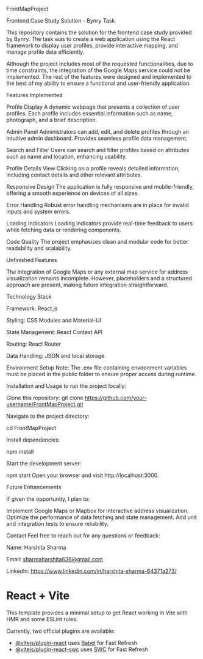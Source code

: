 FrontMapProject

Frontend Case Study Solution - Bynry Task

This repository contains the solution for the frontend case study provided by Bynry. The task was to create a web application using the React framework to display user profiles, provide interactive mapping, and manage profile data efficiently.

Although the project includes most of the requested functionalities, due to time constraints, the integration of the Google Maps service could not be implemented. The rest of the features were designed and implemented to the best of my ability to ensure a functional and user-friendly application.


Features Implemented


Profile Display
A dynamic webpage that presents a collection of user profiles.
Each profile includes essential information such as name, photograph, and a brief description.


Admin Panel
Administrators can add, edit, and delete profiles through an intuitive admin dashboard.
Provides seamless profile data management.


Search and Filter
Users can search and filter profiles based on attributes such as name and location, enhancing usability.


Profile Details View
Clicking on a profile reveals detailed information, including contact details and other relevant attributes.


Responsive Design
The application is fully responsive and mobile-friendly, offering a smooth experience on devices of all sizes.


Error Handling
Robust error handling mechanisms are in place for invalid inputs and system errors.


Loading Indicators
Loading indicators provide real-time feedback to users while fetching data or rendering components.


Code Quality
The project emphasizes clean and modular code for better readability and scalability.



Unfinished Features

The integration of Google Maps or any external map service for address visualization remains incomplete. However, placeholders and a structured approach are present, making future integration straightforward.


Technology Stack

Framework: React.js

Styling: CSS Modules and Material-UI

State Management: React Context API

Routing: React Router

Data Handling: JSON and local storage



Environment Setup
Note: The .env file containing environment variables must be placed in the public folder to ensure proper access during runtime.


Installation and Usage
to run the project locally:

Clone this repository:
git clone https://github.com/your-username/FrontMapProject.git


Navigate to the project directory:

cd FrontMapProject


Install dependencies:

npm install


Start the development server:

npm start
Open your browser and visit http://localhost:3000.



Future Enhancements

If given the opportunity, I plan to:

Implement Google Maps or Mapbox for interactive address visualization.
Optimize the performance of data fetching and state management.
Add unit and integration tests to ensure reliability.



Contact
Feel free to reach out for any questions or feedback:

Name: Harshita Sharma

Email: sharmaharshita636@gmail.com

LinkedIn: https://www.linkedin.com/in/harshita-sharma-64371a273/




# React + Vite

This template provides a minimal setup to get React working in Vite with HMR and some ESLint rules.

Currently, two official plugins are available:

- [@vitejs/plugin-react](https://github.com/vitejs/vite-plugin-react/blob/main/packages/plugin-react/README.md) uses [Babel](https://babeljs.io/) for Fast Refresh
- [@vitejs/plugin-react-swc](https://github.com/vitejs/vite-plugin-react-swc) uses [SWC](https://swc.rs/) for Fast Refresh
